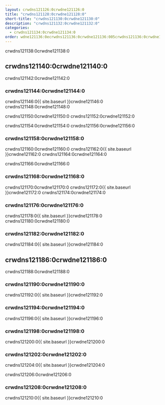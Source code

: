 ```yaml
---
layout: crwdns121126:0crwdne121126:0
title: "crwdns121128:0crwdne121128:0"
short-title: "crwdns121130:0crwdne121130:0"
description: "crwdns121132:0crwdne121132:0"
categories:
  - crwdns121134:0crwdne121134:0
order: wdne121136:0ecrwdns121136:0crwdne121136:005crwdns121136:0crwdne121136:05.49785396crwdns121136:0crwdne121136:0
---
```

crwdns121138:0crwdne121138:0

## crwdns121140:0crwdne121140:0

crwdns121142:0crwdne121142:0

### crwdns121144:0crwdne121144:0

crwdns121146:0{{ site.baseurl }}crwdne121146:0 crwdns121148:0crwdne121148:0

crwdns121150:0crwdne121150:0 crwdns121152:0crwdne121152:0

crwdns121154:0crwdne121154:0 crwdns121156:0crwdne121156:0

### crwdns121158:0crwdne121158:0

crwdns121160:0crwdne121160:0 crwdns121162:0{{ site.baseurl }}crwdne121162:0 crwdns121164:0crwdne121164:0

crwdns121166:0crwdne121166:0

### crwdns121168:0crwdne121168:0

crwdns121170:0crwdne121170:0 crwdns121172:0{{ site.baseurl }}crwdne121172:0 crwdns121174:0crwdne121174:0

### crwdns121176:0crwdne121176:0

crwdns121178:0{{ site.baseurl }}crwdne121178:0 crwdns121180:0crwdne121180:0

### crwdns121182:0crwdne121182:0

crwdns121184:0{{ site.baseurl }}crwdne121184:0

## crwdns121186:0crwdne121186:0

crwdns121188:0crwdne121188:0

### crwdns121190:0crwdne121190:0

crwdns121192:0{{ site.baseurl }}crwdne121192:0

### crwdns121194:0crwdne121194:0

crwdns121196:0{{ site.baseurl }}crwdne121196:0

### crwdns121198:0crwdne121198:0

crwdns121200:0{{ site.baseurl }}crwdne121200:0

### crwdns121202:0crwdne121202:0

crwdns121204:0{{ site.baseurl }}crwdne121204:0

crwdns121206:0crwdne121206:0

### crwdns121208:0crwdne121208:0

crwdns121210:0{{ site.baseurl }}crwdne121210:0